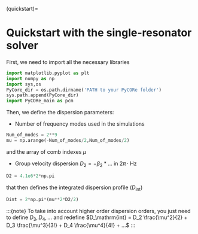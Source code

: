 (quickstart)=
# Quickstart with the single-resonator solver

First, we need to import all the necessary libraries
```python
import matplotlib.pyplot as plt
import numpy as np
import sys,os
PyCore_dir = os.path.dirname('PATH to your PyCORe folder')
sys.path.append(PyCore_dir)
import PyCORe_main as pcm
```

Then, we define the dispersion parameters:
* Number of frequency modes used in the simulations
```python
Num_of_modes = 2**9
mu = np.arange(-Num_of_modes/2,Num_of_modes/2)
```
and the array of comb indexes $\mu$
* Group velocity dispersion $D_2 = -\beta_2*...$ in $2\pi\,\cdot$ Hz
```python
D2 = 4.1e6*2*np.pi
```
that then defines the integrated dispersion profile ($D_\mathrm{int}$)
```python
Dint = 2*np.pi*(mu**2*D2/2)          
```
:::{note}
To take into account higher order dispersion orders, you just need to define $D_3,\, D_4,...$
and redefine $D_\mathrm{int} = D_2 \frac{\mu^2}{2} + D_3 \frac{\mu^3}{3!} + D_4 \frac{\mu^4}{4!} + ...$
:::